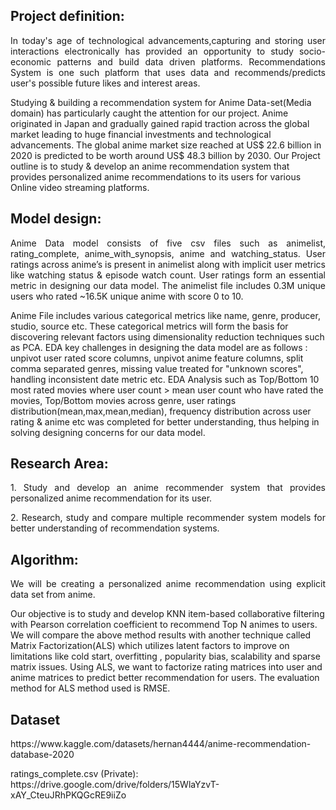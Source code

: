## Project definition:
<p align="justify">
In today's age of technological advancements,capturing and storing user interactions electronically has provided an opportunity to study socio-economic patterns and build data driven platforms. Recommendations System is one such platform that uses data and recommends/predicts user's possible future likes and interest areas. 
</p>
<p>
Studying & building a recommendation system for Anime Data-set(Media domain) has particularly caught the attention for our project. Anime originated in Japan and gradually gained rapid traction across the global market leading to huge financial investments and technological advancements. The global anime market size reached at US$ 22.6 billion in 2020 is predicted to be worth around US$ 48.3 billion by 2030. Our Project outline is to study & develop an anime recommendation system that provides personalized anime recommendations to its users for various Online video streaming platforms.
</p>

## Model design:
<p align="justify">
Anime Data model consists of five csv files such as animelist, rating_complete, anime_with_synopsis, anime and watching_status. User ratings across anime’s is present in animelist along with implicit user metrics like watching status & episode watch count. User ratings form an essential metric in designing our data model. The animelist file includes 0.3M unique users who rated ~16.5K unique anime with score 0 to 10. 
</p>
<p>
Anime File includes various categorical metrics like name, genre, producer, studio, source etc. These categorical metrics will form the basis for discovering relevant factors using dimensionality reduction techniques such as PCA. EDA key challenges in designing the data model are as follows : unpivot user rated score columns, unpivot  anime feature columns, split comma separated genres, missing value treated for "unknown scores", handling inconsistent date metric etc. EDA Analysis such as Top/Bottom 10 most rated movies where user count > mean user count who have rated the movies, Top/Bottom movies across genre, user ratings distribution(mean,max,mean,median), frequency distribution across user rating & anime  etc was completed for better understanding, thus helping in solving designing concerns for our data model.
</p>
 

## Research Area:
<p align="justify">
1. Study and develop an anime recommender system that provides personalized anime recommendation for its user. </p>
<p align="justify">
2. Research, study and compare multiple recommender system models for better understanding of recommendation systems. </p>

## Algorithm:
<p align="justify">
    We will be creating a personalized anime recommendation using explicit data set from anime. </p>
  <p>
  	Our objective is to study and develop KNN item-based collaborative filtering with Pearson correlation coefficient to recommend Top N animes to users. We will compare the above method results with another technique called Matrix Factorization(ALS) which utilizes latent factors to improve on limitations like cold start, overfitting , popularity bias, scalability and sparse matrix issues. Using ALS, we want to factorize rating matrices into user and anime matrices to predict better recommendation for users. The evaluation method for ALS method used is RMSE.
</p>

## Dataset
<p> https://www.kaggle.com/datasets/hernan4444/anime-recommendation-database-2020 </p>
<p> ratings_complete.csv (Private): https://drive.google.com/drive/folders/15WlaYzvT-xAY_CteuJRhPKQGcRE9iiZo </p>
